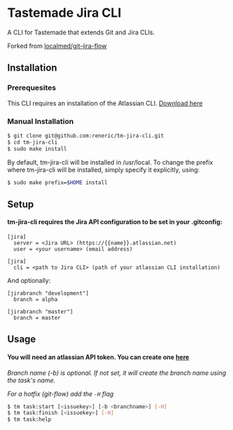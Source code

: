Tastemade Jira CLI
=============

A CLI for Tastemade that extends Git and Jira CLIs.

Forked from [localmed/git-jira-flow](https://github.com/localmed/git-jira-flow)

Installation
------------
### Prerequesites
This CLI requires an installation of the Atlassian CLI. [Download here](https://bobswift.atlassian.net/wiki/spaces/ACLI/pages/16875586/Downloads)

### Manual Installation

``` bash
$ git clone git@github.com:reneric/tm-jira-cli.git
$ cd tm-jira-cli
$ sudo make install
```

By default, tm-jira-cli will be installed in /usr/local. To change the prefix where tm-jira-cli will be installed, simply specify it explicitly, using:

``` bash
$ sudo make prefix=$HOME install
```

Setup
-----

#### tm-jira-cli requires the Jira API configuration to be set in your .gitconfig:

```
[jira]
  server = <Jira URL> (https://{{name}}.atlassian.net)
  user = <your username> (email address)

[jira]
  cli = <path to Jira CLI> (path of your atlassian CLI installation)
```

And optionally:

```
[jirabranch "development"]
  branch = alpha
  
[jirabranch "master"]
  branch = master
```

Usage
-----
#### You will need an atlassian API token. You can create one [here](https://id.atlassian.com/manage/api-tokens)

*Branch name (-b) is optional. If not set, it will create the branch name using the task's name.*

*For a hotfix (git-flow) add the `-H` flag*
``` bash
$ tm task:start [<issuekey>] [-b <branchname>] [-H]
$ tm task:finish [<issuekey>] [-H]
$ tm task:help
```
